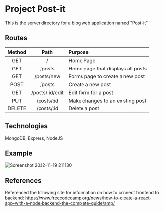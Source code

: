 # Project Post-it

This is the server directory for a blog web application named "Post-it"

## Routes

| Method | Path  | Purpose |
| :---:  | :---: |  :---  |
| GET | /  | Home Page |
| GET | /posts | Home page that displays all posts |
| GET | /posts/new | Forms page to create a new post |
| POST | /posts  | Create a new post |
| GET | /posts/:id/edit  | Edit form for a post |
| PUT | /posts/:id  | Make changes to an existing post |
| DELETE | /posts/:id  | Delete a post |


## Technologies

MongoDB, Express, NodeJS

## Example

![Screenshot 2022-11-19 211130](https://user-images.githubusercontent.com/100176143/202879408-0fdbd993-53cf-4f73-afe1-fa9c1e4e4b9e.png)


## References

Referenced the following site for information on how to connect frontend to backend:
https://www.freecodecamp.org/news/how-to-create-a-react-app-with-a-node-backend-the-complete-guide/amp/
